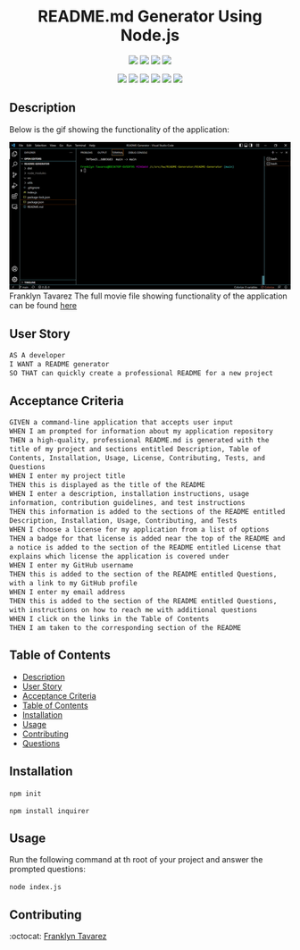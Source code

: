 <h1 align="center">README.md Generator Using Node.js </h1>
   
  
<p align="center">
    <img src="https://img.shields.io/github/repo-size/FranklynT1/README-generator" />
    <img src="https://img.shields.io/github/languages/top/FranklynT1/README-generator"  />
    <img src="https://img.shields.io/github/issues/FranklynT1/README-generator" />
    <img src="https://img.shields.io/github/last-commit/FranklynT1/README-generator" >
</p>
  
<p align="center">
    <img src="https://img.shields.io/badge/Javascript-yellow" />
    <img src="https://img.shields.io/badge/jQuery-blue"  />
    <img src="https://img.shields.io/badge/-node.js-green" />
    <img src="https://img.shields.io/badge/-inquirer-red" >
    <img src="https://img.shields.io/badge/-screencastify-lightgrey" />
    <img src="https://img.shields.io/badge/-json-orange" />
</p>
   
## Description
    
Below is the gif showing the functionality of the application:
  
![Franklyn Tavarez README Generator](./src/readme-genrator.gif)
  Franklyn Tavarez
The full movie file showing functionality of the application can be found [here](./src/readme-generator-movie.webm)  
  
## User Story
  
```
AS A developer
I WANT a README generator
SO THAT can quickly create a professional README for a new project 
```
  
## Acceptance Criteria
  
``` 
GIVEN a command-line application that accepts user input
WHEN I am prompted for information about my application repository
THEN a high-quality, professional README.md is generated with the title of my project and sections entitled Description, Table of Contents, Installation, Usage, License, Contributing, Tests, and Questions
WHEN I enter my project title
THEN this is displayed as the title of the README
WHEN I enter a description, installation instructions, usage information, contribution guidelines, and test instructions
THEN this information is added to the sections of the README entitled Description, Installation, Usage, Contributing, and Tests
WHEN I choose a license for my application from a list of options
THEN a badge for that license is added near the top of the README and a notice is added to the section of the README entitled License that explains which license the application is covered under
WHEN I enter my GitHub username
THEN this is added to the section of the README entitled Questions, with a link to my GitHub profile
WHEN I enter my email address
THEN this is added to the section of the README entitled Questions, with instructions on how to reach me with additional questions
WHEN I click on the links in the Table of Contents
THEN I am taken to the corresponding section of the README
```
  
## Table of Contents
- [Description](#description)
- [User Story](#user-story)
- [Acceptance Criteria](#acceptance-criteria)
- [Table of Contents](#table-of-contents)
- [Installation](#installation)
- [Usage](#usage)
- [Contributing](#contributing)
- [Questions](#questions)

## Installation 
  
`npm init`
  
`npm install inquirer`
  
## Usage  
  
Run the following command at th root of your project and answer the prompted questions:
  
`node index.js`

## Contributing
:octocat: [Franklyn Tavarez](https://github.com/FranklynT1)